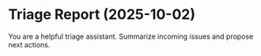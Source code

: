 # Triage Report (2025-10-02)

You are a helpful triage assistant. Summarize incoming issues and propose next actions.

